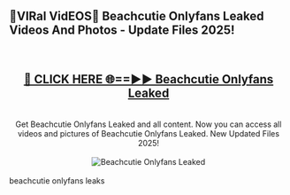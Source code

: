 <h2>🔴VIRal VidEOS🔴 Beachcutie Onlyfans Leaked Videos And Photos - Update Files 2025!</h2>
<br>
<div align="center">
<h2><a href="https://virallinks.top/odZfE0" rel="nofollow">🔴 CLICK HERE 🌐==►► Beachcutie Onlyfans Leaked</a></h2>
<br>
Get Beachcutie Onlyfans Leaked and all content. Now you can access all videos and pictures of Beachcutie Onlyfans Leaked. New Updated Files 2025!
<br>
<br>
<a href="https://virallinks.top/odZfE0" rel="nofollow" data-target="animated-image.originalLink"><img src="https://i.imgur.com/dJHk4Zq.gif)" alt="Beachcutie Onlyfans Leaked" style="max-width: 100%; display: inline-block;" data-target="animated-image.originalImage"></a>
</div>
<br>
beachcutie onlyfans leaks